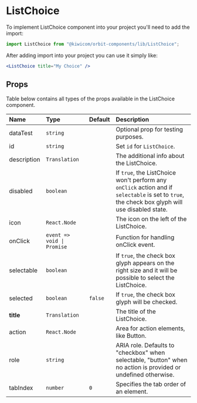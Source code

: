 # ListChoice

To implement ListChoice component into your project you'll need to add the import:

```jsx
import ListChoice from "@kiwicom/orbit-components/lib/ListChoice";
```

After adding import into your project you can use it simply like:

```jsx
<ListChoice title="My Choice" />
```

## Props

Table below contains all types of the props available in the ListChoice component.

| Name        | Type                       | Default | Description                                                                                                                                     |
| :---------- | :------------------------- | :------ | :---------------------------------------------------------------------------------------------------------------------------------------------- |
| dataTest    | `string`                   |         | Optional prop for testing purposes.                                                                                                             |
| id          | `string`                   |         | Set `id` for `ListChoice`.                                                                                                                      |
| description | `Translation`              |         | The additional info about the ListChoice.                                                                                                       |
| disabled    | `boolean`                  |         | If `true`, the ListChoice won't perform any `onClick` action and if `selectable` is set to `true`, the check box glyph will use disabled state. |
| icon        | `React.Node`               |         | The icon on the left of the ListChoice.                                                                                                         |
| onClick     | `event => void \| Promise` |         | Function for handling onClick event.                                                                                                            |
| selectable  | `boolean`                  |         | If `true`, the check box glyph appears on the right size and it will be possible to select the ListChoice.                                      |
| selected    | `boolean`                  | `false` | If `true`, the check box glyph will be checked.                                                                                                 |
| **title**   | `Translation`              |         | The title of the ListChoice.                                                                                                                    |
| action      | `React.Node`               |         | Area for action elements, like Button.                                                                                                          |
| role        | `string`                   |         | ARIA role. Defaults to "checkbox" when selectable, "button" when no action is provided or undefined otherwise.                                  |
| tabIndex    | `number`                   | `0`     | Specifies the tab order of an element.                                                                                                          |
